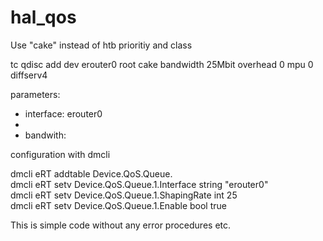 # hal_qos
Use "cake" instead of htb prioritiy and class 

tc qdisc add dev erouter0 root cake bandwidth 25Mbit overhead 0 mpu 0 diffserv4 

parameters: 
- interface: erouter0 
- 
- bandwith:  <N> 
 
configuration with dmcli 
 
 dmcli eRT addtable Device.QoS.Queue.  
 dmcli eRT setv Device.QoS.Queue.1.Interface string "erouter0"  
 dmcli eRT setv Device.QoS.Queue.1.ShapingRate int 25  
 dmcli eRT setv Device.QoS.Queue.1.Enable bool true  
  
 This is simple code without any error procedures etc. 
